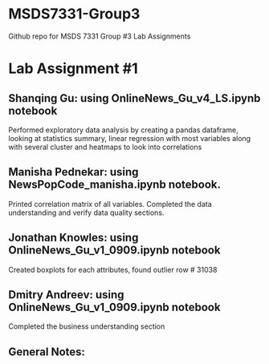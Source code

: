 # MSDS7331-Group3
Github repo for MSDS 7331 Group #3 Lab Assignments

# Lab Assignment #1

## Shanqing Gu: using OnlineNews_Gu_v4_LS.ipynb notebook
Performed exploratory data analysis by creating a pandas dataframe, looking at statistics summary, linear regression with most variables along with several cluster and heatmaps to look into correlations

## Manisha Pednekar: using NewsPopCode_manisha.ipynb notebook.
Printed correlation matrix of all variables. Completed the data understanding and verify data quality sections.


## Jonathan Knowles: using OnlineNews_Gu_v1_0909.ipynb notebook
Created boxplots for each attributes, found outlier row # 31038


## Dmitry Andreev: using OnlineNews_Gu_v1_0909.ipynb notebook
Completed the business understanding section


## General Notes: 
